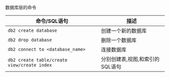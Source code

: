 


数据库层的命令

命令/SQL语句|描述
---|---
`db2 create database`|创建一个新的数据库
`db2 drop database`|删除一个数据库
`db2 connect to <database_name>`|连接数据库
`db2 create table/create view/create index`|分别创建表,视图,和索引的 SQL语句
